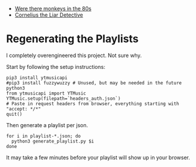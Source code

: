 * [Were there monkeys in the 80s](https://music.youtube.com/playlist?list=PL5O3j7EHU9drsNR_MQXBQYcGjOmykxQKE)
* [Cornelius the Liar Detective](https://music.youtube.com/playlist?list=PL5O3j7EHU9doVZBlkgxUDX224yDy15J53)

# Regenerating the Playlists

I completely overengineered this project. Not sure why.

Start by following the setup instructions:
```
pip3 install ytmusicapi
#pip3 install fuzzywuzzy # Unused, but may be needed in the future
python3
from ytmusicapi import YTMusic
YTMusic.setup(filepath=`headers_auth.json`)
# Paste in request headers from browser, everything starting with "accept: */*"
quit()
```

Then generate a playlist per json.

```
for i in playlist-*.json; do
  python3 generate_playlist.py $i
done
```

It may take a few minutes before your playlist will show up in your browser.
